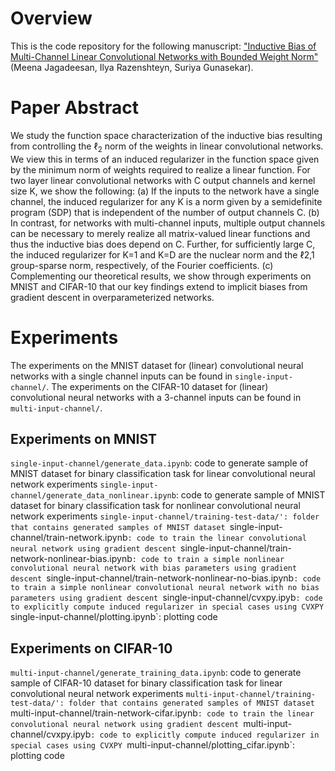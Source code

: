 # Overview
This is the code repository for the following manuscript: ["Inductive Bias of Multi-Channel Linear Convolutional Networks with Bounded Weight Norm"](https://arxiv.org/abs/2102.12238) (Meena Jagadeesan, Ilya Razenshteyn, Suriya Gunasekar). 

# Paper Abstract
We study the function space characterization of the inductive bias resulting from controlling the $\ell_2$ norm of the weights in linear convolutional networks. We view this in terms of an induced regularizer in the function space given by the minimum norm of weights required to realize a linear function. For two layer linear convolutional networks with C output channels and kernel size K, we show the following: (a) If the inputs to the network have a single channel, the induced regularizer for any K is a norm given by a semidefinite program (SDP) that is independent of the number of output channels C. (b) In contrast, for networks with multi-channel inputs, multiple output channels can be necessary to merely realize all matrix-valued linear functions and thus the inductive bias does depend on C. Further, for sufficiently large C, the induced regularizer for K=1 and K=D are the nuclear norm and the ℓ2,1 group-sparse norm, respectively, of the Fourier coefficients. (c) Complementing our theoretical results, we show through experiments on MNIST and CIFAR-10 that our key findings extend to implicit biases from gradient descent in overparameterized networks.

# Experiments
The experiments on the MNIST dataset for (linear) convolutional neural networks with a single channel inputs can be found in `single-input-channel/`. 
The experiments on the CIFAR-10 dataset for (linear) convolutional neural networks with a 3-channel inputs can be found in `multi-input-channel/`. 
## Experiments on MNIST
`single-input-channel/generate_data.ipynb`: code to generate sample of MNIST dataset for binary classification task for linear convolutional neural network experiments
`single-input-channel/generate_data_nonlinear.ipynb`: code to generate sample of MNIST dataset for binary classification task for nonlinear convolutional neural network experiments
`single-input-channel/training-test-data/': folder that contains generated samples of MNIST dataset
`single-input-channel/train-network.ipynb`: code to train the linear convolutional neural network using gradient descent
`single-input-channel/train-network-nonlinear-bias.ipynb`: code to train a simple nonlinear convolutional neural network with bias parameters using gradient descent
`single-input-channel/train-network-nonlinear-no-bias.ipynb`: code to train a simple nonlinear convolutional neural network with no bias parameters using gradient descent
`single-input-channel/cvxpy.ipyb`: code to explicitly compute induced regularizer in special cases using CVXPY
`single-input-channel/plotting.ipynb`: plotting code

## Experiments on CIFAR-10
`multi-input-channel/generate_training_data.ipynb`: code to generate sample of CIFAR-10 dataset for binary classification task for linear convolutional neural network experiments
`multi-input-channel/training-test-data/': folder that contains generated samples of MNIST dataset
`multi-input-channel/train-network-cifar.ipynb`: code to train the linear convolutional neural network using gradient descent
`multi-input-channel/cvxpy.ipyb`: code to explicitly compute induced regularizer in special cases using CVXPY
`multi-input-channel/plotting_cifar.ipynb`: plotting code

